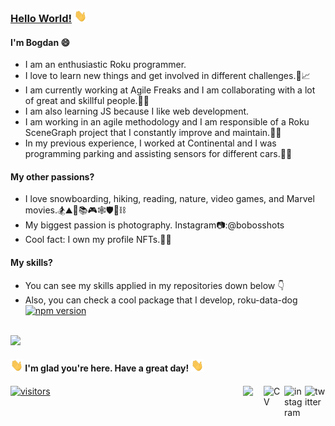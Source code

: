 ### [Hello World!](https://www.youtube.com/watch?v=u7JMhVI7taQ&ab_channel=AlanWalker) <img src="https://github.com/bogdanterzea/bogdanterzea/blob/master/wave.gif" width="20" height="20">

#### I'm Bogdan 😄
- I am an enthusiastic Roku programmer.
- I love to learn new things and get involved in different challenges.🔭📈
- I am currently working at Agile Freaks and I am collaborating with a lot of great and skillful people.🧙‍♂️
- I am also learning JS because I like web development.
- I am working in an agile methodology and I am responsible of a Roku SceneGraph project that I constantly improve and maintain.👨‍💻
- In my previous experience, I worked at Continental and I was programming parking and assisting sensors for different cars.🚗🚚

#### My other passions?
- I love snowboarding, hiking, reading, nature, video games, and Marvel movies.🏂⛰️👣📚🎮🕸️🛡️🔨⛓️
- My biggest passion is photography. Instagram📷:@bobosshots
- Cool fact: I own my profile NFTs.🐶👻

#### My skills?
- You can see my skills applied in my repositories down below 👇
- Also, you can check a cool package that I develop, roku-data-dog [![npm version](https://img.shields.io/npm/v/roku-data-dog.svg?logo=npm)](https://www.npmjs.com/package/roku-data-dog)
</br>
<a href="http://www.github.com/bogdanterzea"><img src="https://github-readme-stats.vercel.app/api?username=bogdanterzea&show_icons=true&hide_border=true&title_color=d0f55e&text_color=ffffff&icon_color=e4b45c&bg_color=313245,3a2e17,3a2e17,#5b4825"/></a>

#### <img src="https://github.com/bogdanterzea/bogdanterzea/blob/master/wave.gif" width="20" height="20"> I'm glad you're here. Have a great day! <img src="https://github.com/bogdanterzea/bogdanterzea/blob/master/wave.gif" width="20" height="20">

####
<a href="https://twitter.com/BogdanTerzea"><img src="https://img.icons8.com/color/32/000000/twitter-squared.png" alt="twitter" align="right" width="33"/></a>
<a href="https://www.instagram.com/bobosshots/"><img src="https://img.icons8.com/color/32/000000/instagram.png" alt="instagram" align="right" width="33"/></a>
<a href="https://bogdanterzea.github.io/my-digital-cv/"><img src="https://img.icons8.com/color/32/000000/parse-from-clipboard.png" alt="CV" align="right" width="33">
<a href="https://www.linkedin.com/in/bogdan-terzea/" target="_blank"><img src="https://img.icons8.com/color/32/000000/linkedin.png" align="right" width="33"></a>
<a href="http://www.github.com/bogdanterzea"> ![visitors](https://visitor-badge.glitch.me/badge?page_id=github.com/bogdanterzea&left_color=blue&right_color=yellow) </a>
